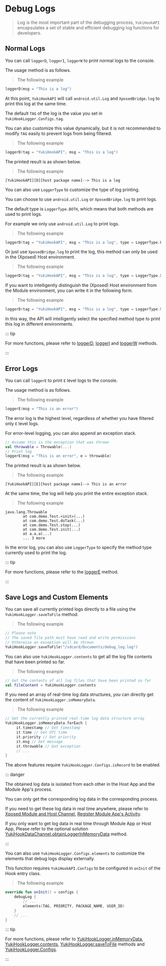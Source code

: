 # Debug Logs

> Log is the most important part of the debugging process, `YukiHookAPI` encapsulates a set of stable and efficient debugging log functions for developers.

## Normal Logs

You can call `loggerD`, `loggerI`, `loggerW` to print normal logs to the console.

The usage method is as follows.

> The following example

```kotlin
loggerD(msg = "This is a log")
```

At this point, `YukiHookAPI` will call `android.util.Log` and `XposedBridge.log` to print this log at the same time.

The default `TAG` of the log is the value you set in `YukiHookLogger.Configs.tag`.

You can also customize this value dynamically, but it is not recommended to modify `TAG` easily to prevent logs from being filtered.

> The following example

```kotlin
loggerD(tag = "YukiHookAPI", msg = "This is a log")
```

The printed result is as shown below.

> The following example

```:no-line-numbers
[YukiHookAPI][D][host package name]--> This is a log
```

You can also use `LoggerType` to customize the type of log printing.

You can choose to use `android.util.Log` or `XposedBridge.log` to print logs.

The default type is `LoggerType.BOTH`, which means that both methods are used to print logs.

For example we only use `android.util.Log` to print logs.

> The following example

```kotlin
loggerD(tag = "YukiHookAPI", msg = "This is a log", type = LoggerType.LOGD)
```

Or just use `XposedBridge.log` to print the log, this method can only be used in the (Xposed) Host environment.

> The following example

```kotlin
loggerD(tag = "YukiHookAPI", msg = "This is a log", type = LoggerType.XPOSEDBRIDGE)
```

If you want to intelligently distinguish the (Xposed) Host environment from the Module environment, you can write it in the following form.

> The following example

```kotlin
loggerD(tag = "YukiHookAPI", msg = "This is a log", type = LoggerType.SCOPE)
```

In this way, the API will intelligently select the specified method type to print this log in different environments.

::: tip

For more functions, please refer to [loggerD](../public/com/highcapable/yukihookapi/hook/log/LoggerFactory#loggerd-method), [loggerI](../public/com/highcapable/yukihookapi/hook/log/LoggerFactory#loggeri-method) and [loggerW](../public/com/highcapable/yukihookapi/hook/log/LoggerFactory#loggerw-method) methods.

:::

## Error Logs

You can call `loggerE` to print `E` level logs to the console.

The usage method is as follows.

> The following example

```kotlin
loggerE(msg = "This is an error")
```

The error log is the highest level, regardless of whether you have filtered only `E` level logs.

For error-level logging, you can also append an exception stack.

```kotlin
// Assume this is the exception that was thrown
val throwable = Throwable(...)
// Print log
loggerE(msg = "This is an error", e = throwable)
```

The printed result is as shown below.

> The following example

```:no-line-numbers
[YukiHookAPI][E][host package name]--> This is an error
```

At the same time, the log will help you print the entire exception stack.

> The following example

```:no-line-numbers
java.lang.Throwable
        at com.demo.Test.<init>(...)
        at com.demo.Test.doTask(...)
        at com.demo.Test.stop(...)
        at com.demo.Test.init(...)
        at a.a.a(...)
        ... 3 more
```

In the error log, you can also use `LoggerType` to specify the method type currently used to print the log.

::: tip

For more functions, please refer to the [loggerE](../public/com/highcapable/yukihookapi/hook/log/LoggerFactory#loggere-method) method.

:::

## Save Logs and Custom Elements

You can save all currently printed logs directly to a file using the `YukiHookLogger.saveToFile` method.

> The following example

```kotlin
// Please note
// The saved file path must have read and write permissions
// Otherwise an exception will be thrown
YukiHookLogger.saveToFile("/sdcard/Documents/debug_log.log")
```

You can also use `YukiHookLogger.contents` to get all the log file contents that have been printed so far.

> The following example

```kotlin
// Get the contents of all log files that have been printed so far
val fileContent = YukiHookLogger.contents
```

If you need an array of real-time log data structures, you can directly get the content of `YukiHookLogger.inMemoryData`.

> The following example

```kotlin
// Get the currently printed real-time log data structure array
YukiHookLogger.inMemoryData.forEach {
     it.timestamp // Get timestamp
     it.time // Get UTC time
     it.priority // Get priority
     it.msg // Get message
     it.throwable // Get exception
     // ...
}
```

The above features require `YukiHookLogger.Configs.isRecord` to be enabled.

::: danger

The obtained log data is isolated from each other in the Host App and the Module App's process.

You can only get the corresponding log data in the corresponding process.

If you need to get these log data in real time anywhere, please refer to [Xposed Module and Host Channel](xposed-channel), [Register Module App's Activity](host-inject#register-module-app-s-activity).

If you only want to get log data in real time through Module App or Host App, Please refer to the optional solution [YukiHookDataChannel.obtainLoggerInMemoryData](../public/com/highcapable/yukihookapi/hook/xposed/channel/YukiHookDataChannel#obtainloggerinmemorydata-method) method.

:::

You can also use `YukiHookLogger.Configs.elements` to customize the elements that debug logs display externally.

This function requires `YukiHookAPI.Configs` to be configured in `onInit` of the Hook entry class.

> The following example

```kotlin
override fun onInit() = configs {
    debugLog {
        // ...
        elements(TAG, PRIORITY, PACKAGE_NAME, USER_ID)
    }
    // ...
}
```

::: tip

For more functions, please refer to [YukiHookLogger.inMemoryData](../public/com/highcapable/yukihookapi/hook/log/LoggerFactory#inmemorydata-field), [YukiHookLogger.contents](../public/com/highcapable/yukihookapi/hook/log/LoggerFactory#contents-field), [YukiHookLogger.saveToFile](../public/com/highcapable/yukihookapi/hook/log/LoggerFactory#savetofile-method) methods and [YukiHookLogger.Configs](../public/com/highcapable/yukihookapi/hook/log/LoggerFactory#configs-object).

:::